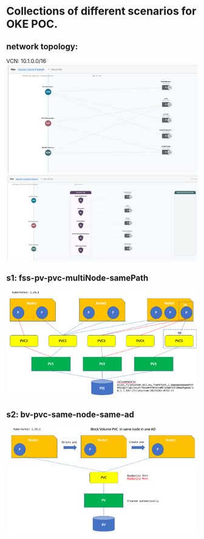 # Collections of different scenarios for OKE POC. 

## network topology: 
VCN: 10.1.0.0/16
![subnet](./images/oke-vcn-subnet.png)
![sl](./images/oke-vcn-sl.png)


## s1: fss-pv-pvc-multiNode-samePath

![fss](./images/fss-pv-pvc-multiNode-samePath-1.png)

## s2: bv-pvc-same-node-same-ad

![bv](./images/blockvolume-pvc-same-node-same-ad.png)


